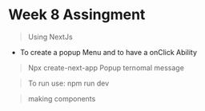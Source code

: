 # Week 8 Assingment 

> Using NextJs 
- To create a popup Menu and to have a onClick Ability 


> Npx create-next-app Popup ternomal message 

> To run use: npm run dev 

> making components 
